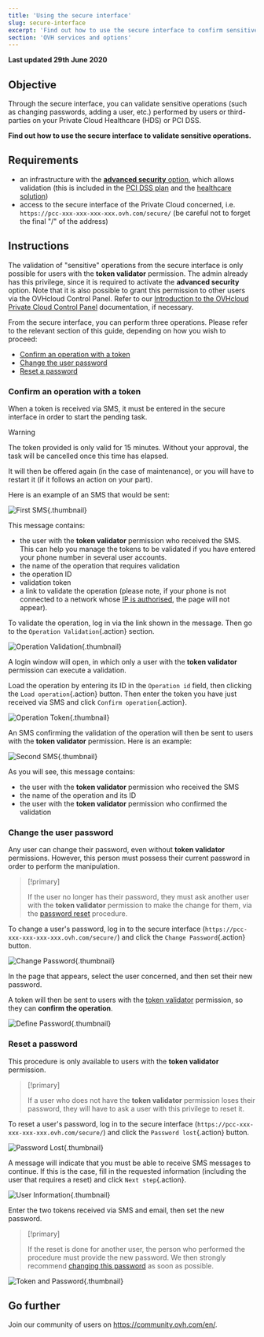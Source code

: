 ```yaml
---
title: 'Using the secure interface'
slug: secure-interface
excerpt: 'Find out how to use the secure interface to confirm sensitive operations'
section: 'OVH services and options'
---
```


**Last updated 29th June 2020**

## Objective

Through the secure interface, you can validate sensitive operations (such as changing passwords, adding a user, etc.) performed by users or third-parties on your Private Cloud Healthcare (HDS) or PCI DSS.

**Find out how to use the secure interface to validate sensitive operations.**

## Requirements

- an infrastructure with the [**advanced security** option](https://www.ovhcloud.com/en-ca/enterprise/products/hosted-private-cloud/safety-compliance/sddc/), which allows validation (this is included in the [PCI DSS plan](https://www.ovhcloud.com/en-ca/enterprise/solutions/certified-cloud-solutions/financial-data-hosting-pci-dss/) and the [healthcare solution](https://www.ovhcloud.com/en-ca/enterprise/products/hosted-private-cloud/safety-compliance/hds/))
- access to the secure interface of the Private Cloud concerned, i.e. `https://pcc-xxx-xxx-xxx-xxx.ovh.com/secure/` (be careful not to forget the final "/" of the address)

## Instructions

The validation of "sensitive" operations from the secure interface is only possible for users with the **token validator** permission. The admin already has this privilege, since it is required to activate the **advanced security** option. Note that it is also possible to grant this permission to other users via the OVHcloud Control Panel. Refer to our [Introduction to the OVHcloud Private Cloud Control Panel](../control-panel-ovh-private-cloud/) documentation, if necessary.

From the secure interface, you can perform three operations. Please refer to the relevant section of this guide, depending on how you wish to proceed: 

- [Confirm an operation with a token](./#confirm-an-operation-with-a-token)
- [Change the user password](./#change-the-user-password)
- [Reset a password](./#reset-a-password)

### Confirm an operation with a token

When a token is received via SMS, it must be entered in the secure interface in order to start the pending task.

> [!warning]
>
> The token provided is only valid for 15 minutes. Without your approval, the task will be cancelled once this time has elapsed.
> 
> It will then be offered again (in the case of maintenance), or you will have to restart it (if it follows an action on your part). 
> 

Here is an example of an SMS that would be sent: 

![First SMS](images/SMS1.png){.thumbnail}

This message contains: 

- the user with the **token validator** permission who received the SMS. This can help you manage the tokens to be validated if you have entered your phone number in several user accounts.
- the name of the operation that requires validation
- the operation ID
- validation token
- a link to validate the operation (please note, if your phone is not connected to a network whose [IP is authorised](../control-panel-ovh-private-cloud/#security), the page will not appear).

To validate the operation, log in via the link shown in the message. Then go to the `Operation Validation`{.action} section.

![Operation Validation](images/operationValidation.png){.thumbnail}

A login window will open, in which only a user with the **token validator** permission can execute a validation.

Load the operation by entering its ID in the `Operation id` field, then clicking the `Load operation`{.action} button. Then enter the token you have just received via SMS and click `Confirm operation`{.action}.

![Operation Token](images/operationIdAndToken.png){.thumbnail}

An SMS confirming the validation of the operation will then be sent to users with the **token validator** permission. Here is an example: 

![Second SMS](images/SMS2.png){.thumbnail}

As you will see, this message contains: 

- the user with the **token validator** permission who received the SMS
- the name of the operation and its ID
- the user with the **token validator** permission who confirmed the validation 

### Change the user password

Any user can change their password, even without **token validator** permissions. However, this person must possess their current password in order to perform the manipulation.

> [!primary]
>
> If the user no longer has their password, they must ask another user with the **token validator** permission to make the change for them, via the [password reset](./#reset-a-password) procedure.
> 

To change a user's password, log in to the secure interface (`https://pcc-xxx-xxx-xxx-xxx.ovh.com/secure/`) and click the `Change Password`{.action} button.

![Change Password](images/changePassword.png){.thumbnail}

In the page that appears, select the user concerned, and then set their new password.

A token will then be sent to users with the [token validator](./#confirm-an-operation-with-a-token) permission, so they can **confirm the operation**.

![Define Password](images/defineNewPassword.png){.thumbnail}

### Reset a password

This procedure is only available to users with the **token validator** permission.

> [!primary]
>
> If a user who does not have the **token validator** permission loses their password, they will have to ask a user with this privilege to reset it.
> 

To reset a user's password, log in to the secure interface (`https://pcc-xxx-xxx-xxx-xxx.ovh.com/secure/`) and click the `Password lost`{.action} button.

![Password Lost](images/passwordLost.png){.thumbnail}

A message will indicate that you must be able to receive SMS messages to continue. If this is the case, fill in the requested information (including the user that requires a reset) and click `Next step`{.action}.

![User Information](images/infoUser.png){.thumbnail}

Enter the two tokens received via SMS and email, then set the new password.

> [!primary]
>
> If the reset is done for another user, the person who performed the procedure must provide the new password. We then strongly recommend [changing this password](./#change-the-user-password) as soon as possible.
> 

![Token and Password](images/tokenAndPassword.png){.thumbnail}

## Go further

Join our community of users on <https://community.ovh.com/en/>.
